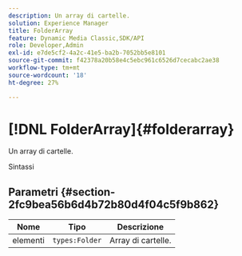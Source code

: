 ```yaml
---
description: Un array di cartelle.
solution: Experience Manager
title: FolderArray
feature: Dynamic Media Classic,SDK/API
role: Developer,Admin
exl-id: e7de5cf2-4a2c-41e5-ba2b-7052bb5e8101
source-git-commit: f42378a20b58e4c5ebc961c6526d7cecabc2ae38
workflow-type: tm+mt
source-wordcount: '18'
ht-degree: 27%

---
```


# [!DNL FolderArray]{#folderarray}

Un array di cartelle.

Sintassi

## Parametri {#section-2fc9bea56b6d4b72b80d4f04c5f9b862}

| Nome | Tipo | Descrizione |
|---|---|---|
| elementi | `types:Folder` | Array di cartelle. |
